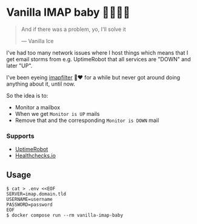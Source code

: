 # Vanilla IMAP baby 🍦🧊🧊👶

> And if there was a problem, yo, I'll solve it
>
> — Vanilla Ice

I've had too many network issues where I host things which means that I get
email storms from e.g. UptimeRobot that all services are "DOWN" and later "UP".

I've been eyeing [imapfilter](https://github.com/lefcha/imapfilter/) 🌛❤️ for a
while but never got around doing anything about it, until now.

So the idea is to:
* Monitor a mailbox
* When we get `Monitor is UP` mails
* Remove that and the corresponding `Monitor is DOWN` mail

### Supports

* [UptimeRobot](https://uptimerobot.com)
* [Healthchecks.io](https://healthchecks.io)

## Usage

```console
$ cat > .env <<EOF
SERVER=imap.domain.tld
USERNAME=username
PASSWORD=password
EOF
$ docker compose run --rm vanilla-imap-baby
```

